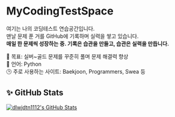 # MyCodingTestSpace

여기는 나의 코딩테스트 연습공간입니다.  
맨날 문제 푼 거를 GitHub에 기록하며 실력을 쌓고 있습니다.  
**매일 한 문제씩 성장하는 중. 기록은 습관을 만들고, 습관은 실력을 만듭니다.**

🧠 목표: 실버~골드 문제를 꾸준히 풀며 문제 해결력 향상  
📘 언어: Python  
🕒 주로 사용하는 사이트: Baekjoon, Programmers, Swea 등  


## ✨ GitHub Stats

[![dlwjdtn1112's GitHub Stats](https://github-readme-stats.vercel.app/api?username=dlwjdtn1112&show_icons=true&theme=default&rank_icon=github&include_all_commits=true)](https://github.com/anuraghazra/github-readme-stats)
